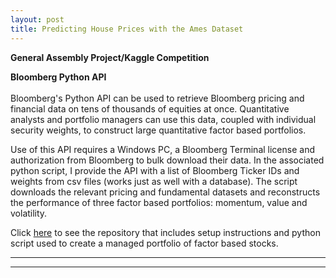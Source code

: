 ```yaml
---
layout: post
title: Predicting House Prices with the Ames Dataset
---
```


**General Assembly Project/Kaggle Competition**

**Bloomberg Python API**  <br />  <br />  Bloomberg's Python API can be used to retrieve Bloomberg pricing and financial data on tens of thousands of equities at once. Quantitative analysts and portfolio managers can use this data, coupled with individual security weights, to construct large quantitative factor based portfolios.

Use of this API requires a Windows PC, a Bloomberg Terminal license and authorization from Bloomberg to bulk download their data. In the associated python script, I provide the API with a list of Bloomberg Ticker IDs and weights from csv files (works just as well with a database). The script downloads the relevant pricing and fundamental datasets and reconstructs the performance of three factor based portfolios: momentum, value and volatility. 

Click [here](https://github.com/factorwonk/quantequity) to see the repository that includes setup instructions and python script used to create a managed portfolio of factor based stocks.

----
****
